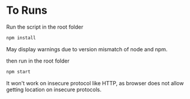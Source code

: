 # To Runs

Run the script in the root folder

```bash
npm install
```

May display warnings due to version mismatch of node and npm.

then run in the root folder

```bash
npm start
```

It won't work on insecure protocol like HTTP, as browser does not allow getting location on insecure protocols.
